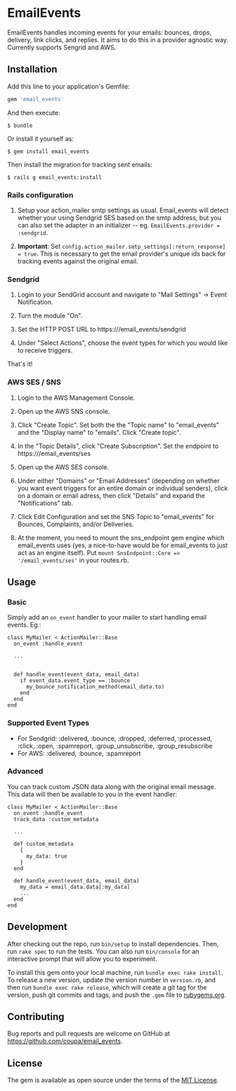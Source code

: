 # EmailEvents

EmailEvents handles incoming events for your emails: bounces, drops, delivery, link clicks, and replies. It aims to do
this in a provider agnostic way.  Currently supports Sengrid and AWS.


## Installation

Add this line to your application's Gemfile:

```ruby
gem 'email_events'
```

And then execute:

    $ bundle

Or install it yourself as:

    $ gem install email_events
    
Then install the migration for tracking sent emails:
    
    $ rails g email_events:install
    
### Rails configuration

1. Setup your action_mailer smtp settings as usual. Email_events will detect whether your using Sendgrid SES based on the
smtp address, but you can also set the adapter in an initializer -- eg. `EmailEvents.provider = :sendgrid`.

2. **Important**: Set `config.action_mailer.smtp_settings[:return_response] = true`. This is necessary to get the email
provider's unique ids back for tracking events against the original email.

    
### Sendgrid

1. Login to your SendGrid account and navigate to "Mail Settings" -> Event Notification.

2. Turn the module "On".

3. Set the HTTP POST URL to https://<yourdomain>/email_events/sendgrid

4. Under "Select Actions", choose the event types for which you would like to receive triggers.

That's it!

### AWS SES / SNS    

1. Login to the AWS Management Console.

2. Open up the AWS SNS console.

3. Click "Create Topic".  Set both the the "Topic name" to "email_events" and the "Display name" to "emails". Click "Create topic".

4. In the "Topic Details", click "Create Subscription".  Set the endpoint to https://<yourdomain>/email_events/ses

5. Open up the AWS SES console.

6. Under either "Domains" or "Email Addresses" (depending on whether you want event triggers for an entire domain or individual
senders), click on a domain or email adress, then click "Details" and expand the "Notifications" tab.

7. Click Edit Configuration and set the SNS Topic to "email_events" for Bounces, Complaints, and/or Deliveries.

8. At the moment, you need to mount the sns_endpoint gem engine which email_events uses (yes, a nice-to-have would be for
 email_events to just act as an engine itself).  Put `mount SnsEndpoint::Core => '/email_events/ses'` in your routes.rb.

## Usage

### Basic

Simply add an `on_event` handler to your mailer to start handling email events.  Eg.:

```
class MyMailer < ActionMailer::Base
  on_event :handle_event

  ...
  
  
  def handle_event(event_data, email_data)
    if event_data.event_type == :bounce
      my_bounce_notification_method(email_data.to)
    end     
  end
end
```

### Supported Event Types

- For Sendgrid: :delivered, :bounce, :dropped, :deferred, :processed, :click, :open, :spamreport, :group_unsubscribe, :group_resubscribe
- For AWS: :delivered, :bounce, :spamreport

### Advanced

You can track custom JSON data along with the original email message.  This data will then be available to you in the event
handler:

```
class MyMailer < ActionMailer::Base
  on_event :handle_event
  track_data :custom_metadata

  ...
  
  def custom_metadata
    {
      my_data: true
    }
  end
  
  def handle_event(event_data, email_data)
    my_data = email_data.data[:my_data] 
    ...
  end
end
```


## Development

After checking out the repo, run `bin/setup` to install dependencies. Then, run `rake spec` to run the tests. You can also run `bin/console` for an interactive prompt that will allow you to experiment.

To install this gem onto your local machine, run `bundle exec rake install`. To release a new version, update the version number in `version.rb`, and then run `bundle exec rake release`, which will create a git tag for the version, push git commits and tags, and push the `.gem` file to [rubygems.org](https://rubygems.org).

## Contributing

Bug reports and pull requests are welcome on GitHub at https://github.com/coupa/email_events.


## License

The gem is available as open source under the terms of the [MIT License](http://opensource.org/licenses/MIT).

